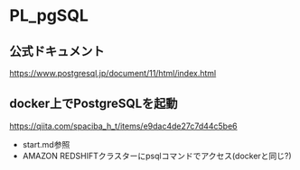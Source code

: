 # PL_pgSQL

## 公式ドキュメント
https://www.postgresql.jp/document/11/html/index.html

## docker上でPostgreSQLを起動
https://qiita.com/spaciba_h_t/items/e9dac4de27c7d44c5be6

* start.md参照
* AMAZON REDSHIFTクラスターにpsqlコマンドでアクセス(dockerと同じ?)

